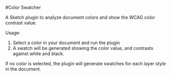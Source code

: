 #Color Swatcher

A Sketch plugin to analyze document colors and show the WCAG color contrast value. 

Usage:
1. Select a color in your document and run the plugin
2. A swatch will be generated showing the color value, and contrasts against white and black.

If no color is selected, the plugin will generate swatches for each layer style in the document. 